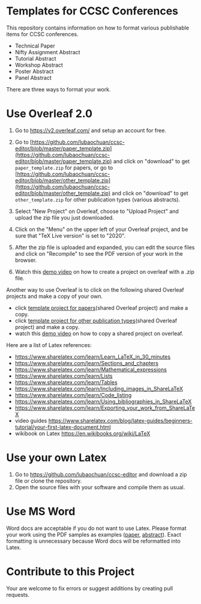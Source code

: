 # Templates for CCSC Conferences
This repository contains information on how to format various publishable items
for CCSC conferences.

- Technical Paper
- Nifty Assignment Abstract
- Tutorial Abstract
- Workshop Abstract
- Poster Abstract
- Panel Abstract

There are three ways to format your work.

# Use Overleaf 2.0
1. Go to https://v2.overleaf.com/ and setup an account for free.
2. Go to [https://github.com/lubaochuan/ccsc-editor/blob/master/paper_template.zip](https://github.com/lubaochuan/ccsc-editor/blob/master/paper_template.zip) and click on "download" to get `paper_template.zip` for papers, or go to [https://github.com/lubaochuan/ccsc-editor/blob/master/other_template.zip](https://github.com/lubaochuan/ccsc-editor/blob/master/other_template.zip) and click on "download" to get `other_template.zip` for other publication types (various abstracts).
3. Select "New Project" on Overleaf, choose to "Upload Project" and upload the zip file you just downloaded.
4. Click on the "Menu" on the upper left of your Overleaf project, and be sure that "TeX Live version" is set to "2020".
5. After the zip file is uploaded and expanded, you can edit the source files and click on "Recompile" to see the PDF version of your work in the browser.

6. Watch this [demo video](https://youtu.be/VYTnWlYFre8) on how to create a project on overleaf with a .zip file.

Another way to use Overleaf is to click on the following shared Overleaf projects and make a copy of your own.

* click [template project for papers](https://www.overleaf.com/read/nhkychfsbwrp)(shared Overleaf project) and make a copy.
* click [template project for other publication types](https://www.overleaf.com/read/vpczmdzyzhsv)(shared Overleaf project) and make a copy.
* watch this [demo video](https://youtu.be/9IouPnPpCuQ) on how to copy a shared project on overleaf.

Here are a list of Latex references:
 - https://www.sharelatex.com/learn/Learn_LaTeX_in_30_minutes
 - https://www.sharelatex.com/learn/Sections_and_chapters
 - https://www.sharelatex.com/learn/Mathematical_expressions
 - https://www.sharelatex.com/learn/Lists
 - https://www.sharelatex.com/learn/Tables
 - https://www.sharelatex.com/learn/Including_images_in_ShareLaTeX
 - https://www.sharelatex.com/learn/Code_listing
 - https://www.sharelatex.com/learn/Using_bibliographies_in_ShareLaTeX
 - https://www.sharelatex.com/learn/Exporting_your_work_from_ShareLaTeX
 - video guides https://www.sharelatex.com/blog/latex-guides/beginners-tutorial/your-first-latex-document.html
 - wikibook on Latex https://en.wikibooks.org/wiki/LaTeX

# Use your own Latex
1. Go to https://github.com/lubaochuan/ccsc-editor and download a zip file or clone the repository.
2. Open the source files with your software and compile them as usual.

# Use MS Word
Word docs are acceptable if you do not want to use Latex. Please format your work using the PDF samples as examples ([paper](https://github.com/lubaochuan/ccsc-editor/blob/master/paper_template/sample.pdf), [abstract](https://github.com/lubaochuan/ccsc-editor/blob/master/other_template/sample.pdf)). Exact formatting is unnecessary because Word docs will be reformatted into Latex.

# Contribute to this Project
Your are welcome to fix errors or suggest additions by creating pull requests.
